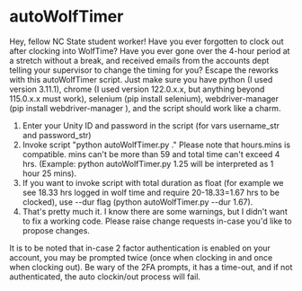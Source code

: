 # autoWolfTimer
Hey, fellow NC State student worker! Have you ever forgotten to clock out after clocking into WolfTime? Have you ever gone over the 4-hour period at a stretch without a break, and received emails from the accounts dept telling your supervisor to change the timing for you? Escape the reworks with this autoWolfTimer script.
Just make sure you have python (I used version 3.11.1), chrome (I used version 122.0.x.x, but anything beyond 115.0.x.x must work), selenium (pip install selenium), webdriver-manager (pip install webdriver-manager
), and the script should work like a charm.
1. Enter your Unity ID and password in the script (for vars username_str and password_str)
2. Invoke script "python autoWolfTimer.py <hours>.<mins>" Please note that hours.mins is compatible. mins can't be more than 59 and total time can't exceed 4 hrs. (Example: python autoWolfTimer.py 1.25 will be interpreted as 1 hour 25 mins).
3. If you want to invoke script with total duration as float (for example we see 18.33 hrs logged in wolf time and require 20-18.33=1.67 hrs to be clocked), use --dur flag (python autoWolfTimer.py --dur 1.67).
4. That's pretty much it. I know there are some warnings, but I didn't want to fix a working code. Please raise change requests in-case you'd like to propose changes.

It is to be noted that in-case 2 factor authentication is enabled on your account, you may be prompted twice (once when clocking in and once when clocking out). Be wary of the 2FA prompts, it has a time-out, and if not authenticated, the auto clockin/out process will fail. 
